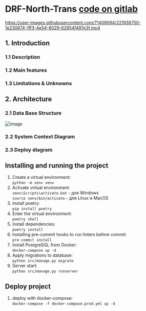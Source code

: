 # DRF-North-Trans [code on gitlab](https://gitlab.com/juancamilosuarez3/DRF-North-Trans)


https://user-images.githubusercontent.com/71409094/221936750-1e230874-1ff3-4e54-8029-62854f497e3f.mp4


## 1. Introduction
### 1.1 Description
### 1.2 Main features
### 1.3 Limitations & Unknowns
## 2. Architecture 
### 2.1 Data Base Structure
![image](https://user-images.githubusercontent.com/71409094/221935976-6f46c200-48bc-480b-8430-4f6e7154945c.png)

### 2.2 System Context Diagram
### 2.3 Deploy diagram


## Installing and running the project
1. Create a virtual environment:\
```python -m venv venv```
2. Activate virtual environment:\
```venv\Scripts\activate.bat``` - для Windows \
```source venv/bin/activate``` - для Linux и MacOS
3. Install poetry:\
```pip install poetry  ```
4. Enter the virtual environment:\
   ``` poetry shell  ```
5. Install dependencies:\
   ``` poetry install  ```
6. Installing pre-commit hooks to run linters before commit:\
```pre-commit install```
7. Install PostgreSQL from Docker:\
   ```docker-compose up -d```
8. Apply migrations to database:\
```python src/manage.py migrate```
9. Server start:\
```python src/manage.py runserver```

## Deploy project

1. deploy with docker-compose:\
   ```docker-compose -f docker-compose.prod.yml up -d  ```

